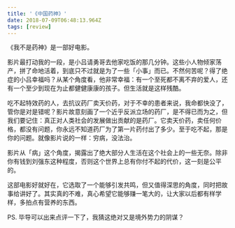 ```yaml
---
title: '《中国药神》'
date: 2018-07-09T06:48:13.964Z
tags: [review]
---
```


《我不是药神》是一部好电影。

影片最打动我的一段，是小吕请勇哥去他家吃饭的那几分钟。这些小人物倾家荡产，拼了命地活着，到底只不过就是为了一些「小事」而已。不然何苦呢？得了绝症的小吕幸福吗？从某个角度看，他非常幸福：有一个至死都不离不弃的爱人，还有一个至少到现在为止都健健康康的孩子。但生活就是这样残酷。

吃不起特效药的人，去抗议药厂卖天价药，对于不幸的患者来说，我命都快没了，管你是对是错呢？影片故意刻画了一个近乎反派立场的药厂，是不得已而为之，但我们要记住：真正对人类社会的发展做出贡献的是药厂。它卖天价药，卖任何价格，都没有问题，你永远不知道药厂为了第一片药付出了多少。至于吃不起，那是你的问题。就像影片说的一样：穷病，没法治。

影片从「病」这个角度，揭露出了绝大部分人生活在这个社会上的一些无奈。除非你有钱到刘强东这种程度，否则这个世界上总有你付不起的代价，这一刻是公平的。

这部电影好就好在，它选取了一个能够引发共鸣，但又值得深思的角度，同时把故事给讲好了。其实真的不难，真心希望它能够赚一笔大的，让大家以后都有样学样，多拍点有营养的东西。

PS. 毕导可以出来点评一下了，我猜这绝对又是境外势力的阴谋？
